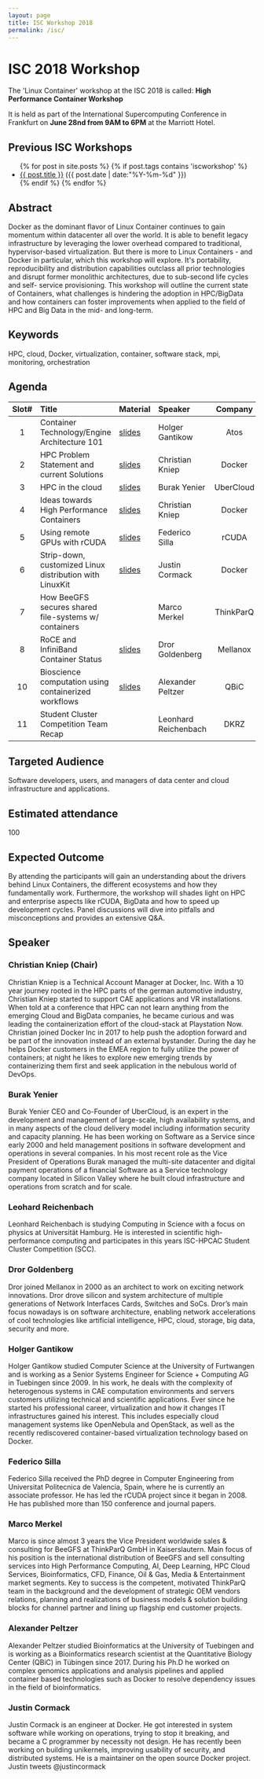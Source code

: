 ```yaml
---
layout: page
title: ISC Workshop 2018
permalink: /isc/
---
```


# ISC 2018 Workshop


The 'Linux Container' workshop at the ISC 2018 is called: **High Performance Container Workshop**

It is held as part of the International Supercomputing Conference in Frankfurt on **June 28nd from 9AM to 6PM** at the Marriott Hotel.

## Previous ISC Workshops

<ul class="posts">
{% for post in site.posts %}
  {% if post.tags contains 'iscworkshop' %}
      <div class="post_info">
        <li>
          <a href="{{ post.url }}">{{ post.title }}</a>
          <span>({{ post.date | date:"%Y-%m-%d" }})</span>
        </li>
      </div>
  {% endif %}
{% endfor %}
</ul>

## Abstract
Docker as the dominant flavor of Linux Container continues to gain momentum within datacenter all over the world. It is able to benefit legacy infrastructure by leveraging the lower overhead compared to traditional, hypervisor-based virtualization. But there is more to Linux Containers - and Docker in particular, which this workshop will explore. It's portability, reproducibility and distribution capabilities outclass all prior technologies and disrupt former monolithic architectures, due to sub-second life cycles and self- service provisioning.
This workshop will outline the current state of Containers, what challenges is hindering the adoption in HPC/BigData and how containers can foster improvements when applied to the field of HPC and Big Data in the mid- and long-term.

## Keywords
HPC, cloud, Docker, virtualization, container, software stack, mpi, monitoring, orchestration

## Agenda

| Slot# |  Title                                   | Material | Speaker             |  Company |
|:-----:|:-----------------------------------------|:---------|:---------------------|:--------:|
| 1 | Container Technology/Engine Architecture 101 | [slides](/data/isc2018/ISC2018_Gantikow_ContainerTechnology-EngineArchitecture101.pdf) | Holger Gantikow | Atos |
| 2 | HPC Problem Statement and current Solutions  | [slides](/data/isc2018/) | Christian Kniep | Docker |
| 3 | HPC in the cloud                             | [slides](/data/isc2018/UberCloud.pdf) | Burak Yenier | UberCloud |
| 4 | Ideas towards High Performance Containers    | [slides](/data/isc2018/high-performance-containers_ideas.pdf)| Christian Kniep | Docker |
| 5 | Using remote GPUs with rCUDA                 | [slides](/data/isc2018/rCUDA_talk_v3.pdf) | Federico Silla  | rCUDA |
| 6 | Strip-down, customized Linux distribution with LinuxKit  | [slides](/data/isc2018/LinuxKit.pdf)| Justin Cormack  | Docker |
| 7 | How BeeGFS secures shared file-systems w/ containers  | | Marco Merkel | ThinkParQ |
| 8 | RoCE and InfiniBand Container Status         | [slides](/data/isc2018/roce-containers.pdf)| Dror Goldenberg | Mellanox |
| 10 | Bioscience computation using containerized workflows  | [slides](https://slides.com/apeltzer/deck?token=DpD3s-CV) | Alexander Peltzer | QBiC |
| 11 | Student Cluster Competition Team Recap      | | Leonhard Reichenbach | DKRZ |

## Targeted Audience
Software developers, users, and managers of data center and cloud infrastructure and applications.

## Estimated attendance
100

## Expected Outcome
By attending the participants will gain an understanding about the drivers behind Linux Containers, the different ecosystems and how they fundamentally work. Furthermore, the workshop will shades light on HPC and enterprise aspects like rCUDA, BigData and how to speed up development cycles. Panel discussions will dive into pitfalls and misconceptions and provides an extensive Q&A.

## Speaker

### Christian Kniep (Chair)
Christian Kniep is a Technical Account Manager at Docker, Inc. With a 10 year journey rooted in the HPC parts of the german automotive industry, Christian Kniep started to support CAE applications and VR installations. When told at a conference that HPC can not learn anything from the emerging Cloud and BigData companies, he became curious and was leading the containerization effort of the cloud-stack at Playstation Now. Christian joined Docker Inc in 2017 to help push the adoption forward and be part of the innovation instead of an external bystander. During the day he helps Docker customers in the EMEA region to fully utilize the power of containers; at night he likes to explore new emerging trends by containerizing them first and seek application in the nebulous world of DevOps.

### Burak Yenier
Burak Yenier CEO and Co-Founder of UberCloud, is an expert in the development and management of large-scale, high availability systems, and in many aspects of the cloud delivery model including information security and capacity planning. He has been working on Software as a Service since early 2000 and held management positions in software development and operations in several companies. In his most recent role as the Vice President of Operations Burak managed the multi-site datacenter and digital payment operations of a financial Software as a Service technology company located in Silicon Valley where he built cloud infrastructure and operations from scratch and for scale.

### Leohard Reichenbach
Leonhard Reichenbach is studying Computing in Science with a focus on
physics at Universität Hamburg. He is interested in scientific
high-performance computing and participates in this years ISC-HPCAC
Student Cluster Competition (SCC).

### Dror Goldenberg
Dror joined Mellanox in 2000 as an architect to work on exciting network innovations. Dror drove silicon and system architecture of multiple generations of Network Interfaces Cards, Switches and SoCs. Dror’s main focus nowadays is on software architecture, enabling network accelerations of cool technologies like artificial intelligence, HPC, cloud, storage, big data, security and more.

### Holger Gantikow
Holger Gantikow studied Computer Science at the University of Furtwangen and is working as a Senior Systems Engineer for Science + Computing AG in Tuebingen since 2009. In his work, he deals with the complexity of heterogenous systems in CAE computation environments and servers customers utilizing technical and scientific applications. Ever since he started his professional career, virtualization and how it changes IT infrastructures gained his interest. This includes especially cloud management systems like OpenNebula and OpenStack, as well as the recently rediscovered container-based virtualization technology based on Docker.

### Federico Silla
Federico Silla received the PhD degree in Computer Engineering from
Universitat Politecnica de Valencia, Spain, where he is currently an
associate professor. He has led the rCUDA project since it began in
2008. He has published more than 150 conference and journal papers.

### Marco Merkel
Marco is since almost 3 years the Vice President worldwide sales & consulting for BeeGFS at ThinkParQ GmbH in Kaiserslautern. Main focus of his position is the international distribution of BeeGFS and sell consulting services into High Performance Computing, AI, Deep Learning, HPC Cloud Services, Bioinformatics, CFD, Finance, Oil & Gas, Media & Entertainment market segments. Key to success is the competent, motivated ThinkParQ team in the background and the development of strategic OEM vendors relations, planning and realizations of business models & solution building blocks for channel partner and lining up flagship end customer projects.

### Alexander Peltzer
Alexander Peltzer studied Bioinformatics at the University of Tuebingen and is working as a Bioinformatics research scientist at the Quantitative Biology Center (QBiC) in Tübingen since 2017. During his Ph.D he worked on complex genomics applications and analysis pipelines and applied container based technologies such as Docker to resolve dependency issues in the field of bioinformatics.

### Justin Cormack
Justin Cormack is an engineer at Docker. He got interested in system software while working on operations, trying to stop it breaking, and became a C programmer by necessity not design. He has recently been working on building unikernels, improving usability of security, and distributed systems. He is a maintainer on the open source Docker project. Justin tweets @justincormack
